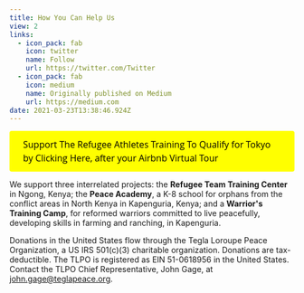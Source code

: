 ```yaml
---
title: How You Can Help Us
view: 2
links:
  - icon_pack: fab
    icon: twitter
    name: Follow
    url: https://twitter.com/Twitter
  - icon_pack: fab
    icon: medium
    name: Originally published on Medium
    url: https://medium.com
date: 2021-03-23T13:38:46.924Z
---
```

<a id='gfm-charity-donate-link' style='background-color:#ffff00; color: black; border-radius: 4px; padding: 12px 24px; display: inline-block; text-decoration: none; vertical-align: middle; font-size: 16px; font-family: Open Sans,sans-serif; line-height: 24px' role='button' href='https://charity.gofundme.com/o/en/donate-widget/29892'>Support The Refugee Athletes Training To Qualify for Tokyo by Clicking Here, after your Airbnb Virtual Tour</a>

We support three interrelated projects: the **Refugee Team Training Center** in Ngong, Kenya; the **Peace Academy**, a K-8 school for orphans from the conflict areas in North Kenya in Kapenguria, Kenya; and a **Warrior's Training Camp**, for reformed warriors committed to live peacefully, developing skills in farming and ranching, in Kapenguria.

Donations in the United States flow through the Tegla Loroupe Peace Organization, a US IRS 501(c)(3) charitable organization. Donations are tax-deductible. The TLPO is registered as EIN 51-0618956 in the United States. Contact the TLPO Chief Representative, John Gage, at john.gage@teglapeace.org.

<br>